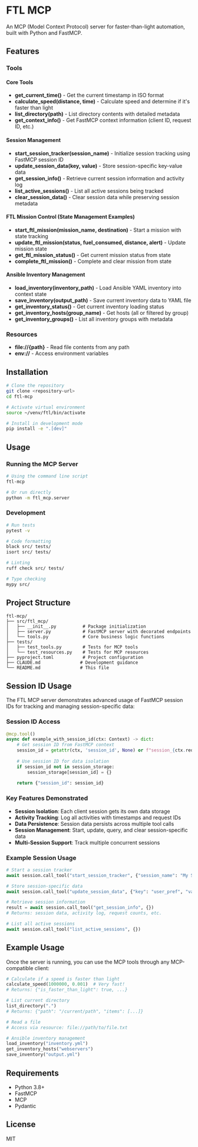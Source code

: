 
# FTL MCP

An MCP (Model Context Protocol) server for faster-than-light automation, built with Python and FastMCP.

## Features

### Tools

#### Core Tools
- **get_current_time()** - Get the current timestamp in ISO format
- **calculate_speed(distance, time)** - Calculate speed and determine if it's faster than light
- **list_directory(path)** - List directory contents with detailed metadata
- **get_context_info()** - Get FastMCP context information (client ID, request ID, etc.)

#### Session Management
- **start_session_tracker(session_name)** - Initialize session tracking using FastMCP session ID
- **update_session_data(key, value)** - Store session-specific key-value data
- **get_session_info()** - Retrieve current session information and activity log
- **list_active_sessions()** - List all active sessions being tracked
- **clear_session_data()** - Clear session data while preserving session metadata

#### FTL Mission Control (State Management Examples)
- **start_ftl_mission(mission_name, destination)** - Start a mission with state tracking
- **update_ftl_mission(status, fuel_consumed, distance, alert)** - Update mission state
- **get_ftl_mission_status()** - Get current mission status from state
- **complete_ftl_mission()** - Complete and clear mission from state

#### Ansible Inventory Management
- **load_inventory(inventory_path)** - Load Ansible YAML inventory into context state
- **save_inventory(output_path)** - Save current inventory data to YAML file
- **get_inventory_status()** - Get current inventory loading status
- **get_inventory_hosts(group_name)** - Get hosts (all or filtered by group)
- **get_inventory_groups()** - List all inventory groups with metadata

### Resources
- **file://{path}** - Read file contents from any path
- **env://** - Access environment variables

## Installation

```bash
# Clone the repository
git clone <repository-url>
cd ftl-mcp

# Activate virtual environment
source ~/venv/ftl/bin/activate

# Install in development mode
pip install -e ".[dev]"
```

## Usage

### Running the MCP Server

```bash
# Using the command line script
ftl-mcp

# Or run directly
python -m ftl_mcp.server
```

### Development

```bash
# Run tests
pytest -v

# Code formatting
black src/ tests/
isort src/ tests/

# Linting
ruff check src/ tests/

# Type checking
mypy src/
```

## Project Structure

```
ftl-mcp/
├── src/ftl_mcp/
│   ├── __init__.py          # Package initialization
│   ├── server.py            # FastMCP server with decorated endpoints
│   └── tools.py             # Core business logic functions
├── tests/
│   ├── test_tools.py        # Tests for MCP tools
│   └── test_resources.py    # Tests for MCP resources
├── pyproject.toml           # Project configuration
├── CLAUDE.md               # Development guidance
└── README.md               # This file
```

## Session ID Usage

The FTL MCP server demonstrates advanced usage of FastMCP session IDs for tracking and managing session-specific data:

### Session ID Access
```python
@mcp.tool()
async def example_with_session_id(ctx: Context) -> dict:
    # Get session ID from FastMCP context
    session_id = getattr(ctx, 'session_id', None) or f"session_{ctx.request_id}"
    
    # Use session ID for data isolation
    if session_id not in session_storage:
        session_storage[session_id] = {}
    
    return {"session_id": session_id}
```

### Key Features Demonstrated
- **Session Isolation**: Each client session gets its own data storage
- **Activity Tracking**: Log all activities with timestamps and request IDs  
- **Data Persistence**: Session data persists across multiple tool calls
- **Session Management**: Start, update, query, and clear session-specific data
- **Multi-Session Support**: Track multiple concurrent sessions

### Example Session Usage
```python
# Start a session tracker
await session.call_tool("start_session_tracker", {"session_name": "My Session"})

# Store session-specific data  
await session.call_tool("update_session_data", {"key": "user_pref", "value": "dark_mode"})

# Retrieve session information
result = await session.call_tool("get_session_info", {})
# Returns: session data, activity log, request counts, etc.

# List all active sessions
await session.call_tool("list_active_sessions", {})
```

## Example Usage

Once the server is running, you can use the MCP tools through any MCP-compatible client:

```python
# Calculate if a speed is faster than light
calculate_speed(1000000, 0.001)  # Very fast!
# Returns: {"is_faster_than_light": true, ...}

# List current directory
list_directory(".")
# Returns: {"path": "/current/path", "items": [...]}

# Read a file
# Access via resource: file://path/to/file.txt

# Ansible inventory management
load_inventory("inventory.yml")
get_inventory_hosts("webservers") 
save_inventory("output.yml")
```

## Requirements

- Python 3.8+
- FastMCP
- MCP
- Pydantic

## License

MIT
